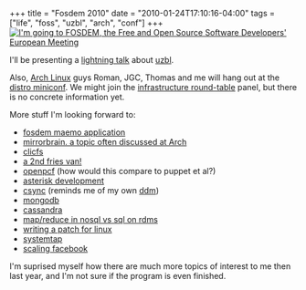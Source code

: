 +++
title = "Fosdem 2010"
date = "2010-01-24T17:10:16-04:00"
tags = ["life", "foss", "uzbl", "arch", "conf"]
+++
<a href="http://www.fosdem.org"><img src="/files/blog/fosdem/going-to-2010.jpg" alt="I'm going to FOSDEM, the Free and Open Source Software Developers' European Meeting" /></a></p>

<p>I'll be presenting a <a href="http://fosdem.org/2010/schedule/events/uzbl">lightning talk</a> about <a href="http://www.uzbl.org/">uzbl</a>.<br />

Also, <a href="http://www.archlinux.org/">Arch Linux</a> guys Roman, JGC, Thomas and me will hang out at the <a href="http://fosdem.org/2010/schedule/devrooms/distributions">distro miniconf</a>.  We might join the <a href="http://fosdem.org/2010/schedule/events/dist_infrastructure">infrastructure round-table</a> panel, but there is no concrete information yet.</p>

<p>More stuff I'm looking forward to:<!--more--></p>

<ul>

<li><a href="http://fosdem.org/2010/schedule/phone">fosdem maemo application</a></li>

<li><a href="http://fosdem.org/2010/schedule/events/dist_mirrorbrain">mirrorbrain. a topic often discussed at Arch</a></li>

<li><a href="http://fosdem.org/2010/schedule/events/dist_clicfs">clicfs</a></li>

<li><a href="http://fosdem.org/2010/news/fosdem-multiplies-things-10">a 2nd fries van!</a></li>

<li><a href="http://fosdem.org/2010/schedule/events/openpcf">openpcf</a> (how would this compare to puppet et al?)</li>

<li><a href="http://fosdem.org/2010/schedule/events/asterisk">asterisk development</a></li>

<li><a href="http://fosdem.org/2010/schedule/events/csync">csync</a> (reminds me of my own <a href="http://github.com/Dieterbe/ddm">ddm</a>)</li>

<li><a href="http://fosdem.org/2010/schedule/events/nosql_mongodb_intro">mongodb</a></li>

<li><a href="http://fosdem.org/2010/schedule/events/nosql_cassandra">cassandra</a></li>

<li><a href="http://fosdem.org/2010/schedule/events/nosql_mapreduce_couchdb">map/reduce in nosql vs sql on rdms</a></li>

<li><a href="http://fosdem.org/2010/schedule/events/linuxkernelpatch">writing a patch for linux</a></li>

<li><a href="http://fosdem.org/2010/schedule/events/systemtap">systemtap</a></li>

<li><a href="http://fosdem.org/2010/schedule/events/scalingfacebook">scaling facebook</a></li>

</ul>

<p>I'm suprised myself how there are much more topics of interest to me then last year, and I'm not sure if the program is even finished.</p>
